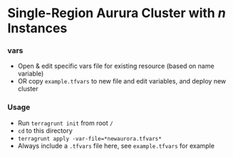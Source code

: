 # Single-Region Aurura Cluster with _n_ Instances

### vars
* Open & edit specific vars file for existing resource (based on name variable)
* OR copy `example.tfvars` to new file and edit variables, and deploy new cluster

### Usage
* Run `terragrunt init` from root `/`
* `cd` to this directory
* `terragrunt apply -var-file=*newaurora.tfvars*`
* Always include a `.tfvars` file here, see `example.tfvars` for example